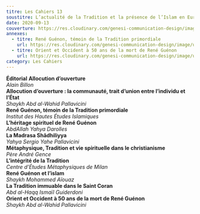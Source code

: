 ```yaml
---
titre: Les Cahiers 13
soustitre: L’actualité de la Tradition et la présence de l’Islam en Europe
date: 2020-09-13
couverture: https://res.cloudinary.com/genesi-communication-design/image/upload/v1606125409/ihei/couvertures/c13_ugjzbr.jpg
annexes:
  - titre: René Guénon, témoin de la Tradition primordiale
    url: https://res.cloudinary.com/genesi-communication-design/image/upload/v1606736139/ihei/PDF/Les%20Cahiers/Les%20Cahiers%2013/Rene-Guenon-temoin_hqf70w.pdf
  - titre: Orient et Occident à 50 ans de la mort de René Guénon
    url: https://res.cloudinary.com/genesi-communication-design/image/upload/v1606736138/ihei/PDF/Les%20Cahiers/Les%20Cahiers%2013/Orient-et-Occident_kvmevm.pdf
category: Les Cahiers
---
```

**Éditorial**
**Allocution d’ouverture**</br>
*Alain Billon*</br>
**Allocution d’ouverture&nbsp;: la communauté, trait d’union entre l’individu et l’État**</br>
*Shaykh Abd al-Wahid Pallavicini*</br>
**René Guénon, témoin de la Tradition primordiale**</br>
*Institut des Hautes Études Islamiques*</br>
**L’héritage spirituel de René Guénon**</br>
*AbdAllah Yahya Darolles*</br>
**La Madrasa Shâdhiliyya**</br>
*Yahya Sergio Yahe Pallavicini*</br>
**Métaphysique, Tradition et vie spirituelle dans le christianisme**</br>
*Père André Gence*</br>
**L’intégrité de la Tradition**</br>
*Centre d’Études Métaphysiques de Milan*</br>
**René Guénon et l’islam**</br>
*Shaykh Mohammed Aïouaz*</br>
**La Tradition immuable dans le Saint Coran**</br>
*Abd al-Haqq Ismaïl Guiderdoni*</br>
**Orient et Occident à 50 ans de la mort de René Guénon**</br>
*Shaykh Abd al-Wahid Pallavicini*